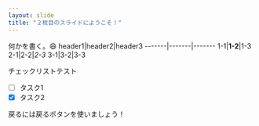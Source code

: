 ```yaml
---
layout: slide
title: "２枚目のスライドにようこそ！"
---
```

何かを書く。:smile:
header1|header2|header3
-------|-------|-------
1-1|**1-2**|1-3
2-1|2-2|*2-3*
3-1|3-2|3-3

チェックリストテスト
- [ ] タスク1
- [x] タスク2

戻るには戻るボタンを使いましょう！
